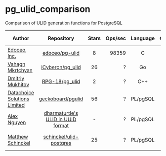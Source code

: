 # pg_ulid_comparison
Comparison of ULID generation functions for PostgreSQL

Author | Repository | Stars | Ops/sec | Language | CSPRNG | Monotonicity | String format | Binary format | UUID format | Integer format | Last commit
--- | :---: | :---: | ---: | :---: | :---: | :---: | :---: | :---: | :---: | :---: | :---:
[Edoceo, Inc.](https://github.com/edoceo) | [edoceo/pg-ulid](https://github.com/edoceo/pg-ulid) | 8 | 98359 | C | ✓ | ✓ | - | ✓ | - | - | 2019-10-29
[Vahagn Mkrtchyan](https://github.com/iCyberon) | [iCyberon/pg_ulid](https://github.com/iCyberon/pg_ulid) | 26 | ? | Go | ✓ | WIP | ✓ | WIP | - | - | 2021-03-28
[Dmitriy Mukhitov](https://github.com/RPG-18) | [RPG-18/pg_ulid](https://github.com/RPG-18/pg_ulid) | 2 | ? | C++ | ✓ | - | ✓ | - | ✓ | - | 2021-02-22
[Datachoice Solutions Limited](https://github.com/geckoboard) | [geckoboard/pgulid](https://github.com/geckoboard/pgulid) | 56 | ? | PL/pgSQL | ✓ | - | ✓ | - | - | - | 2019-02-20
[Alex Nguyen](https://github.com/dharmaturtle) | [dharmaturtle's ULID in UUID format](https://github.com/geckoboard/pgulid/issues/3) | - | ? | PL/pgSQL | ✓ | - | - | - | ✓ | - | 2020-10-04
[Matthew Schinckel](https://github.com/schinckel) | [schinckel/ulid-postgres](https://github.com/schinckel/ulid-postgres) | 25 | ? | PL/pgSQL | - | - | ✓ | - | - | - | 2016-12-07 (WIP)
